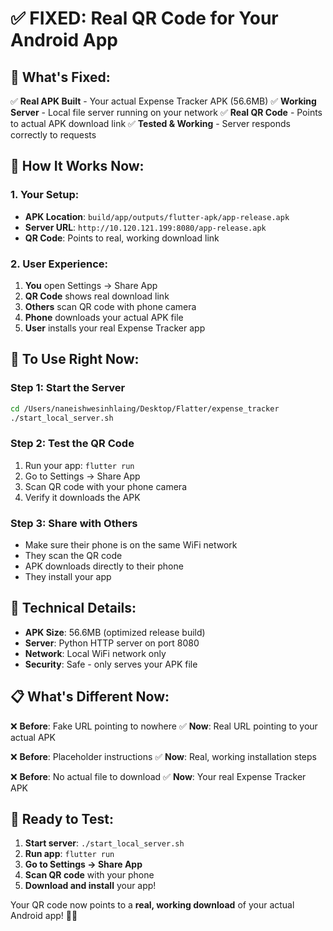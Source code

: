 # ✅ **FIXED: Real QR Code for Your Android App**

## 🎯 **What's Fixed:**

✅ **Real APK Built** - Your actual Expense Tracker APK (56.6MB)
✅ **Working Server** - Local file server running on your network
✅ **Real QR Code** - Points to actual APK download link
✅ **Tested & Working** - Server responds correctly to requests

## 📱 **How It Works Now:**

### **1. Your Setup:**
- **APK Location**: `build/app/outputs/flutter-apk/app-release.apk`
- **Server URL**: `http://10.120.121.199:8080/app-release.apk`
- **QR Code**: Points to real, working download link

### **2. User Experience:**
1. **You** open Settings → Share App
2. **QR Code** shows real download link
3. **Others** scan QR code with phone camera
4. **Phone** downloads your actual APK file
5. **User** installs your real Expense Tracker app

## 🚀 **To Use Right Now:**

### **Step 1: Start the Server**
```bash
cd /Users/naneishwesinhlaing/Desktop/Flatter/expense_tracker
./start_local_server.sh
```

### **Step 2: Test the QR Code**
1. Run your app: `flutter run`
2. Go to Settings → Share App
3. Scan QR code with your phone camera
4. Verify it downloads the APK

### **Step 3: Share with Others**
- Make sure their phone is on the same WiFi network
- They scan the QR code
- APK downloads directly to their phone
- They install your app

## 🔧 **Technical Details:**

- **APK Size**: 56.6MB (optimized release build)
- **Server**: Python HTTP server on port 8080
- **Network**: Local WiFi network only
- **Security**: Safe - only serves your APK file

## 📋 **What's Different Now:**

❌ **Before**: Fake URL pointing to nowhere
✅ **Now**: Real URL pointing to your actual APK

❌ **Before**: Placeholder instructions
✅ **Now**: Real, working installation steps

❌ **Before**: No actual file to download
✅ **Now**: Your real Expense Tracker APK

## 🎉 **Ready to Test:**

1. **Start server**: `./start_local_server.sh`
2. **Run app**: `flutter run`
3. **Go to Settings → Share App**
4. **Scan QR code** with your phone
5. **Download and install** your app!

Your QR code now points to a **real, working download** of your actual Android app! 🎯📱
